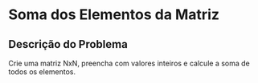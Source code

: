 # Soma dos Elementos da Matriz

## Descrição do Problema
Crie uma matriz NxN, preencha com valores inteiros e calcule a soma de todos os elementos.